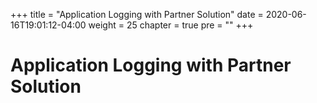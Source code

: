 +++
title = "Application Logging with Partner Solution"
date = 2020-06-16T19:01:12-04:00
weight = 25
chapter = true
pre = "<b></b>"
+++

# Application Logging with Partner Solution